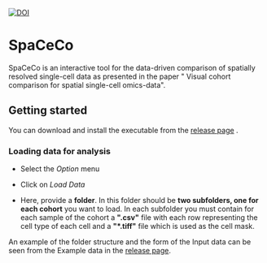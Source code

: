 [![DOI](https://zenodo.org/badge/DOI/10.5281/zenodo.3885814.svg)](https://doi.org/10.5281/zenodo.3885814)

# SpaCeCo
SpaCeCo is an interactive tool for the data-driven comparison of spatially resolved single-cell data  as presented in the paper " Visual cohort comparison for spatial single-cell omics-data".

## Getting started

You can download and install the executable from the [release page](https://github.com/biovault/SpaCeCo/releases) .

### Loading data for analysis 

* Select the _Option_ menu

* Click on _Load Data_

* Here, provide a **folder**. 
In this folder should be **two subfolders, one for each cohort** you want to load.
In each subfolder you must contain for each sample of the cohort a **"<name>.csv"** file with each row representing the cell type of each cell and a **"*<name>.tiff"** file which is used as the cell mask. 

An example of the folder structure and the form of the Input data can be seen from the Example data in the [release page](https://github.com/biovault/SpaCeCo/releases).
